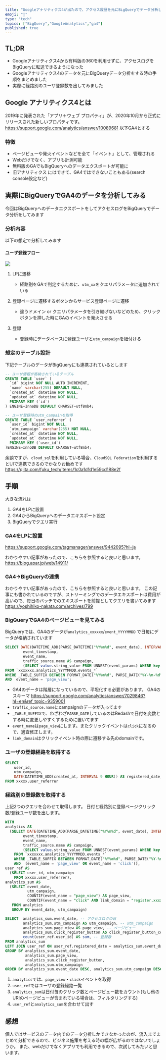 ```yaml
---
title: "Googleアナリティクス4が出たので、アクセス履歴を元にBigQueryでデータ分析してみた"
emoji: "🐝"
type: "tech" 
topics: ["BigQuery","GoogleAnalytics","ga4"]
published: true
---
```


## TL;DR
- Googleアナリティクス4から有料版の360を利用せずに、アクセスログをBigQueryに転送できるようになった
- Googleアナリティクス4のデータを元にBigQueryデータ分析をする時の手順をまとめました
- 実際に経路別のユーザ登録数を出してみました

## Google アナリティクス4とは
2019年に発表された「アプリ＋ウェブ プロパティ」が、2020年10月から正式にリリースされた新しいプロパティです。
https://support.google.com/analytics/answer/10089681
以下GA4とする

### 特徴
- ページビューや発火イベントなどを全て「イベント」として、管理される
- Webだけでなく、アプリも計測可能
- 無料版のGAでもBigQueryへのデータエクスポートが可能に
- 旧アナリティクス にはできて、GA4ではできないこともある(search console設定など)

## 実際にBigQueryでGA4のデータを分析してみる
今回はBigQueryへのデータエクスポートをしてアクセスログをBigQueryでデータ分析をしてみます

### 分析内容
以下の想定で分析してみます
#### ユーザ登録フロー
![](https://storage.googleapis.com/zenn-user-upload/j9e1lu9eef56egi7zfm0piwzig6l)

1. LPに遷移
    - 経路別をGAで判定するために、`utm_xx`をクエリパラメータに追加されている

2. 登録ページに遷移するボタンからサービス登録ページに遷移
    - 違うドメイン or クエリパラメータを引き継げないなどのため、クリックボタンを押した時にGAのイベントを発火させる

3. 登録
    - 登録時にデータベースに登録ユーザと`utm_campaign`を紐付ける

### 想定のテーブル設計
下記テーブルのデータがBigQueryにも連携されているとします

```sql
-- ユーザ情報が格納されているテーブル
CREATE TABLE `user` (
  `id` bigint NOT NULL AUTO_INCREMENT,
  `name` varchar(255) DEFAULT NULL,
  `created_at` datetime NOT NULL,
  `updated_at` datetime NOT NULL,
  PRIMARY KEY (`id`)
) ENGINE=InnoDB DEFAULT CHARSET=utf8mb4;

-- ユーザ登録時のutm_campainを取得
CREATE TABLE `user_referrer` (
  `user_id` bigint NOT NULL,
  `utm_campaign` varchar(255) NOT NULL,
  `created_at` datetime NOT NULL,
  `updated_at` datetime NOT NULL,
  PRIMARY KEY (`user_id`)
)ENGINE=InnoDB DEFAULT CHARSET=utf8mb4;
```


余談ですが、`cloud_sql`を利用している場合、`CloudSQL Federation`を利用するとUIで連携できるのでかなりお勧めです
https://qiita.com/fuku_tech/items/1c0a1d1d1e59cd188e2f


## 手順
大きな流れは
1. GA4をLPに設置
2. GA4からBigQueryへのデータエキスポート設定
3. BigQueryでクエリ実行

### GA4をLPに設置
https://support.google.com/tagmanager/answer/9442095?hl=ja

わかりやすい記事があったので、こちらを参照すると良いと思います。
https://blog.apar.jp/web/14911/

### GA4->BigQueryの連携
わかりやすい記事があったので、こちらを参照すると良いと思います。
この記事にも書かれているのですが、ストリーミングでのデータエキスポートは費用が高いので、毎日のバッチでのエキスポートを前提としてクエリを書いてみます
https://yoshihiko-nakata.com/archives/799

### BigQueryでGA4のページビューを見てみる
BigQueryでは、GA4のデータが`analytics_xxxxxx`/`event_YYYYMMDD` で日毎にデータが格納されています

```sql
SELECT DATE(DATETIME_ADD(PARSE_DATETIME("%Y%m%d", event_date), INTERVAL 9 HOUR)) AS event_date,
        event_timestamp,
        event_name,
        traffic_source.name AS campaign,
        (SELECT value.string_value FROM UNNEST(event_params) WHERE key = 'link_domain') AS link_domain
FROM `xxxxxxx.analytics_YYYYMMDD.events_*`
WHERE _TABLE_SUFFIX BETWEEN FORMAT_DATE("%Y%m%d", PARSE_DATE("%Y-%m-%d", '2021-01-05')) AND FORMAT_DATE("%Y%m%d", PARSE_DATE("%Y-%m-%d", '2021-01-17')
AND  event_name = 'page_view';
```

- GA4のデータは階層になっているので、平坦化する必要があります。
GA4のスキーマ
https://support.google.com/analytics/answer/7029846?hl=en&ref_topic=9359001
- `traffic_source.name`にcampaignのデータが入ってます
- `_TABLE_SUFFIX`で、わざわざ`PARSE_DATE`しているのはRedashで日付を変数とする時に変更しやすくするために置いてます
- `event_name`は`page_view`にします。またクリックイベントは`click`になるので、適宜修正します。
- `link_domain`はクリックイベント時の際に遷移する先のdomainです。

### ユーザの登録経路を取得する
```sql
SELECT 
    user_id, 
    utm_campaign,
    DATE(DATETIME_ADD(created_at, INTERVAL 9 HOUR)) AS registered_date,
FROM xxxxx.user_referrer
```

### 経路別の登録数を取得する
上記2つのクエリを合わせて取得します。
日付と経路別に登録ページクリック数/登録ユーザ数を出します。

```sql
WITH 
analytics AS
  (SELECT DATE(DATETIME_ADD(PARSE_DATETIME("%Y%m%d", event_date), INTERVAL 9 HOUR)) AS event_date,
        event_timestamp,
        event_name,
        traffic_source.name AS campaign,
        (SELECT value.string_value FROM UNNEST(event_params) WHERE key = 'link_domain') AS link_domain -- clickイベント時の遷移先ドメイン
    FROM `xxxxxxx.analytics_YYYYMMDD.events_*`
    WHERE _TABLE_SUFFIX BETWEEN FORMAT_DATE("%Y%m%d", PARSE_DATE("%Y-%m-%d", '2021-01-05')) AND FORMAT_DATE("%Y%m%d", PARSE_DATE("%Y-%m-%d", '2021-01-17')
    AND  (event_name = 'page_view' OR event_name = 'click')),
user_ref AS
  (SELECT user_id, utm_campaign
    FROM xxxxx.user_referrer),
analytics_sum AS
  (SELECT event_date,
          utm_campaign,
          COUNTIF(event_name = "page_view") AS page_view,
          COUNTIF(event_name = "click" AND link_domain = "register.xxxx.com") AS click_register_button -- 登録ページに遷移するボタンのみカウント
   FROM analytics
   GROUP BY event_date, utm_campaign)

SELECT  analytics_sum.event_date, -- アクセスログの日
        analytics_sum.utm_campaign AS utm_campaign, -- utm_campaign
        analytics_sum.page_view AS page_view, -- ページビュー
        analytics_sum.click_register_button AS click_register_button_count, --登録ページ遷移ボタンクリック
        count(user_ref.user_id) AS sum, -- 登録数
FROM analytics_sum
LEFT JOIN user_ref ON user_ref.registered_date = analytics_sum.event_date AND user_ref.utm_campaign = analytics_sum.utm_campaign
GROUP BY analytics_sum.event_date,
         analytics_sum.page_view,
         analytics_sum.click_register_button,
         analytics_sum.utm_campaign
ORDER BY analytics_sum.event_date DESC, analytics_sum.utm_campaign DESC

```

1. `analytics`では、`page_view`・`click`イベントを取得
2. `user_ref`ではユーザの登録経路一覧
3. `analytics_sum`は日付毎のクリック数とページビュー数をカウント(もし他のURIのページビューが含まれている場合は、フィルタリングする)
4. `user_ref`と`analytics_sum`を合わせて出す


## 感想
個人ではサービスのデータ内でのデータ分析しかできなかったのが、流入までまとめて分析できるので、ビジネス施策を考える時の幅が広がるのではないでしょうか。
また、webだけでなくアプリでも利用できるので、次試してみたいと思います。
